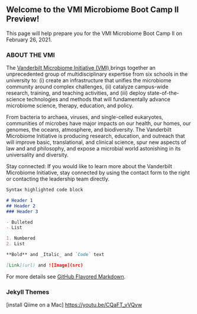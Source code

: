 ## Welcome to the VMI Microbiome Boot Camp II Preview!

This page will help prepare you for the VMI Microbiome Boot Camp II on February 26, 2021. 

### ABOUT THE VMI 

The [Vanderbilt Microbiome Initiative (VMI) ](https://lab.vanderbilt.edu/microbiome/)brings together an unprecedented group of multidisciplinary expertise from six schools in the university to: (i) create an infrastructure that unifies the microbiome community around complex challenges, (ii) catalyze campus-wide research, training, and teaching activities, and (iii) deploy state-of-the-science technologies and methods that will fundamentally advance microbiome science, therapy, education, and policy.

From bacteria to archaea, viruses, and single-celled eukaryotes, communities of microbes have major impacts on our health, our homes, our genomes, the oceans, atmosphere, and biodiversity. The Vanderbilt Microbiome Initiative is producing research, education, and outreach that will improve basic, translational, and clinical science, spur new aspects of law and and philosophy, and expose a microbial world astonishing in its universality and diversity.

Stay connected: If you would like to learn more about the Vanderbilt Microbiome Initiative, stay connected by using the contact form to the right or contacting the leadership team directly.

```markdown
Syntax highlighted code block

# Header 1
## Header 2
### Header 3

- Bulleted
- List

1. Numbered
2. List

**Bold** and _Italic_ and `Code` text

[Link](url) and ![Image](src)
```

For more details see [GitHub Flavored Markdown](https://guides.github.com/features/mastering-markdown/).

### Jekyll Themes

[install Qiime on a Mac] https://youtu.be/CQaFT_vVQvw


